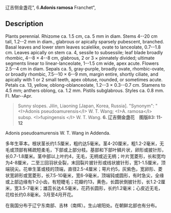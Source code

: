 辽吉侧金盏花",
6.**Adonis ramosa** Franchet",

## Description
Plants perennial. Rhizome ca. 1.5 cm, ca. 5 mm in diam. Stems 4--20 cm tall, 1.2--2 mm in diam., glabrous or apically sparsely pubescent, branched. Basal leaves and lower stem leaves scalelike, ovate to lanceolate, 0.7--1.8 cm. Leaves apically on stem ca. 4, sessile to subsessile; leaf blade broadly rhombic, 4--8 × 4--8 cm, glabrous, 2 or 3 × pinnately divided; ultimate segments linear to linear-lanceolate, 1--1.5 cm wide, apex acute. Flowers 2.5--4 cm in diam. Sepals ca. 5, gray-purple, broadly ovate, rhombic-ovate, or broadly rhombic, 7.5--10 × 6--9 mm, margin entire, shortly ciliate, and apically with 1 or 2 small teeth, apex obtuse, rounded, or sometimes acute. Petals ca. 13, yellow, oblong-oblanceolate, 1.2--3 × 0.3--0.7 cm. Stamens to 4.5 mm; anthers oblong, ca. 1.2 mm. Pistils subglabrous. Styles ca. 0.8 mm. Fl. Mar--Apr.

> Sunny slopes. Jilin, Liaoning [Japan, Korea, Russia].
  "Synonym": "&lt;I&gt;Adonis pseudoamurensis&lt;/I&gt; W. T. Wang; &lt;I&gt;A. ramosa&lt;/I&gt; subsp. &lt;I&gt;fupingensis &lt;/I&gt; W. T. Wang.
**6. 辽吉侧金盏花　图版83: 11-12**

Adonis pseudoamurensis W. T. Wang in Addenda.

多年生草本。根状茎长约1.5厘米，粗约达5毫米。茎4-20厘米，粗1.2-2毫米，无毛或顶部有稀疏短柔毛，下部或上部分枝。基部和下部叶鳞片状，卵形或披针形，长0.7-1.8厘米。茎中部以上叶约4，无毛，无柄或近无柄；叶片宽菱形，长和宽均为4-8厘米，二至三回羽状全裂，末回裂片披针形或线状披针形，宽1-1.5厘米，顶端锐尖。花单生茎或枝的顶端，直径2.5-4厘米；萼片约5，灰紫色，宽卵形、菱状宽卵形或宽菱形，长7.5-10毫米，宽6-9毫米，顶端钝或圆形，有时急尖，全缘或上部边缘有1-2小齿，有短睫毛；花瓣约13，黄色，长圆状倒披针形，长1.2-2厘米，宽3.5-7毫米；雄蕊长达4.5毫米，花药长圆形，长约1.2毫米；心皮近无毛，花柱长约0.8毫米。3月至4月开花。

在我国分布于辽宁东南部、吉林（南辉）。生山坡阳处。在朝鲜北部也有分布。
